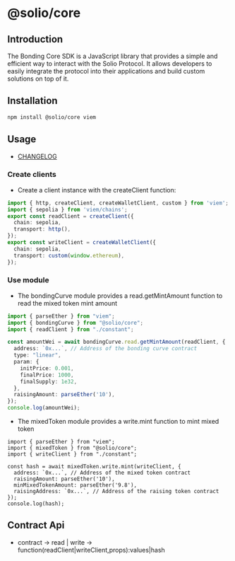 # @solio/core

## Introduction

The Bonding Core SDK is a JavaScript library that provides a simple and efficient way to interact with the Solio Protocol. It allows developers to easily integrate the protocol into their applications and build custom solutions on top of it.

## Installation

```bash
npm install @solio/core viem
```

## Usage

- [CHANGELOG](./CHANGELOG.md)

### Create clients

- Create a client instance with the createClient function:

```ts copy filename="constant.ts"
import { http, createClient, createWalletClient, custom } from 'viem';
import { sepolia } from 'viem/chains';
export const readClient = createClient({
  chain: sepolia,
  transport: http(),
});
export const writeClient = createWalletClient({
  chain: sepolia,
  transport: custom(window.ethereum),
});
```

### Use module

- The bondingCurve module provides a read.getMintAmount function to read the mixed token mint amount

```ts copy filename="read.ts"
import { parseEther } from "viem";
import { bondingCurve } from "@solio/core";
import { readClient } from "./constant";

const amountWei = await bondingCurve.read.getMintAmount(readClient, {
  address: `0x...`, // Address of the bonding curve contract
  type: "linear",
  param: {
    initPrice: 0.001,
    finalPrice: 1000,
    finalSupply: 1e32,
  },
  raisingAmount: parseEther('10'),
});
console.log(amountWei);

```

- The mixedToken module provides a write.mint function to mint mixed token

```tsx filename="write.ts"
import { parseEther } from "viem";
import { mixedToken } from "@solio/core";
import { writeClient } from "./constant";

const hash = await mixedToken.write.mint(writeClient, {
  address: `0x...`, // Address of the mixed token contract
  raisingAmount: parseEther('10'),
  minMixedTokenAmount: parseEther('9.8'),
  raisingAddress: `0x...`, // Address of the raising token contract
});
console.log(hash);
```

## Contract Api

- contract -> read | write -> function(readClient|writeClient,props):values|hash
